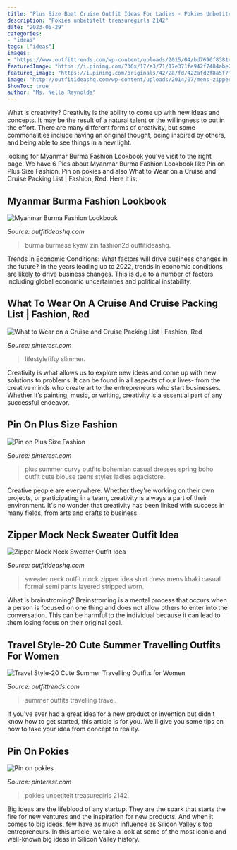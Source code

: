```yaml
---
title: "Plus Size Boat Cruise Outfit Ideas For Ladies - Pokies Unbetitelt Treasuregirls 2142"
description: "Pokies unbetitelt treasuregirls 2142"
date: "2023-05-29"
categories:
- "ideas"
tags: ["ideas"]
images:
- "https://www.outfittrends.com/wp-content/uploads/2015/04/bd7696f8381e81f46d171137612249f4.jpg"
featuredImage: "https://i.pinimg.com/736x/17/e3/71/17e371fe942f7484abe22095b9f46c62.jpg"
featured_image: "https://i.pinimg.com/originals/42/2a/fd/422afd2f8a5f7f8c8e1f78a0b546a5d6.jpg"
image: "http://outfitideashq.com/wp-content/uploads/2014/07/mens-zipper-mock-neck-sweater-outfit-idea.jpg"
ShowToc: true
author: "Ms. Nella Reynolds"
---
```



What is creativity?
Creativity is the ability to come up with new ideas and concepts. It may be the result of a natural talent or the willingness to put in the effort. There are many different forms of creativity, but some commonalities include having an original thought, being inspired by others, and being able to see things in a new light.

	

		
looking for Myanmar Burma Fashion Lookbook you've visit to the right page. We have 6 Pics about Myanmar Burma Fashion Lookbook like Pin on Plus Size Fashion, Pin on pokies and also What to Wear on a Cruise and Cruise Packing List | Fashion, Red. Here it is:
		
    
## Myanmar Burma Fashion Lookbook

<img loading=lazy src="https://c579c73930.nxcli.net/wp-content/uploads/2014/08/myanmar-burma-fashion-wear-3.jpg" onerror="this.onerror=null;this.src='https://tse2.mm.bing.net/th?id=OIP.FLilXQU2DJqkaxStwAcbiQHaLF&amp;pid=15.1';" alt="Myanmar Burma Fashion Lookbook">

_Source: outfitideashq.com_

>burma burmese kyaw zin fashion2d outfitideashq. 

	

Trends in Economic Conditions: What factors will drive business changes in the future?
In the years leading up to 2022, trends in economic conditions are likely to drive business changes. This is due to a number of factors including global economic uncertainties and political instability.

    
## What To Wear On A Cruise And Cruise Packing List | Fashion, Red

<img loading=lazy src="https://i.pinimg.com/originals/42/2a/fd/422afd2f8a5f7f8c8e1f78a0b546a5d6.jpg" onerror="this.onerror=null;this.src='https://tse4.mm.bing.net/th?id=OIP.gNtMXbgl2ehJkUpCav6wpQAAAA&amp;pid=15.1';" alt="What to Wear on a Cruise and Cruise Packing List | Fashion, Red">

_Source: pinterest.com_

>lifestylefifty slimmer. 

	

Creativity is what allows us to explore new ideas and come up with new solutions to problems. It can be found in all aspects of our lives- from the creative minds who create art to the entrepreneurs who start businesses. Whether it’s painting, music, or writing, creativity is a essential part of any successful endeavor.

    
## Pin On Plus Size Fashion

<img loading=lazy src="https://i.pinimg.com/originals/09/1e/d0/091ed0d68ecf9f9731bc1ec4209e15e7.jpg" onerror="this.onerror=null;this.src='https://tse1.mm.bing.net/th?id=OIP.qIQiCQXhlS4qHeDaJgOaQAHaLH&amp;pid=15.1';" alt="Pin on Plus Size Fashion">

_Source: pinterest.com_

>plus summer curvy outfits bohemian casual dresses spring boho outfit cute blouse teens styles ladies agacistore. 

	

Creative people are everywhere. Whether they're working on their own projects, or participating in a team, creativity is always a part of their environment. It's no wonder that creativity has been linked with success in many fields, from arts and crafts to business.

    
## Zipper Mock Neck Sweater Outfit Idea

<img loading=lazy src="http://outfitideashq.com/wp-content/uploads/2014/07/mens-zipper-mock-neck-sweater-outfit-idea.jpg" onerror="this.onerror=null;this.src='https://tse3.mm.bing.net/th?id=OIP.eta2YfBuq1IlLaPqrimWVwHaLI&amp;pid=15.1';" alt="Zipper Mock Neck Sweater Outfit Idea">

_Source: outfitideashq.com_

>sweater neck outfit mock zipper idea shirt dress mens khaki casual formal semi pants layered stripped worn. 

	

What is brainstroming? Brainstroming is a mental process that occurs when a person is focused on one thing and does not allow others to enter into the conversation. This can be harmful to the individual because it can lead to them losing focus on their original goal.

    
## Travel Style-20 Cute Summer Travelling Outfits For Women

<img loading=lazy src="https://www.outfittrends.com/wp-content/uploads/2015/04/bd7696f8381e81f46d171137612249f4.jpg" onerror="this.onerror=null;this.src='https://tse2.mm.bing.net/th?id=OIP.8XK7zN3Myz-82tJ21sdrXgHaMo&amp;pid=15.1';" alt="Travel Style-20 Cute Summer Travelling Outfits for Women">

_Source: outfittrends.com_

>summer outfits travelling travel. 

	

If you've ever had a great idea for a new product or invention but didn't know how to get started, this article is for you. We'll give you some tips on how to take your idea from concept to reality.

    
## Pin On Pokies

<img loading=lazy src="https://i.pinimg.com/736x/17/e3/71/17e371fe942f7484abe22095b9f46c62.jpg" onerror="this.onerror=null;this.src='https://tse1.mm.bing.net/th?id=OIP.G3jy6MvW2ogsZ6OU4D7QuAHaJJ&amp;pid=15.1';" alt="Pin on pokies">

_Source: pinterest.com_

>pokies unbetitelt treasuregirls 2142. 

	

Big ideas are the lifeblood of any startup. They are the spark that starts the fire for new ventures and the inspiration for new products. And when it comes to big ideas, few have as much influence as Silicon Valley's top entrepreneurs. In this article, we take a look at some of the most iconic and well-known big ideas in Silicon Valley history.

